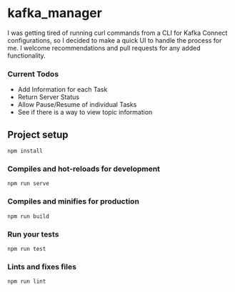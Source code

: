 # kafka_manager
I was getting tired of running curl commands from a CLI for Kafka Connect configurations, so I decided to make a quick UI to handle the process for me. I welcome recommendations and pull requests for any added functionality.

### Current Todos
- Add Information for each Task
- Return Server Status
- Allow Pause/Resume of individual Tasks
- See if there is a way to view topic information
## Project setup
```
npm install
```

### Compiles and hot-reloads for development
```
npm run serve
```

### Compiles and minifies for production
```
npm run build
```

### Run your tests
```
npm run test
```

### Lints and fixes files
```
npm run lint
```

